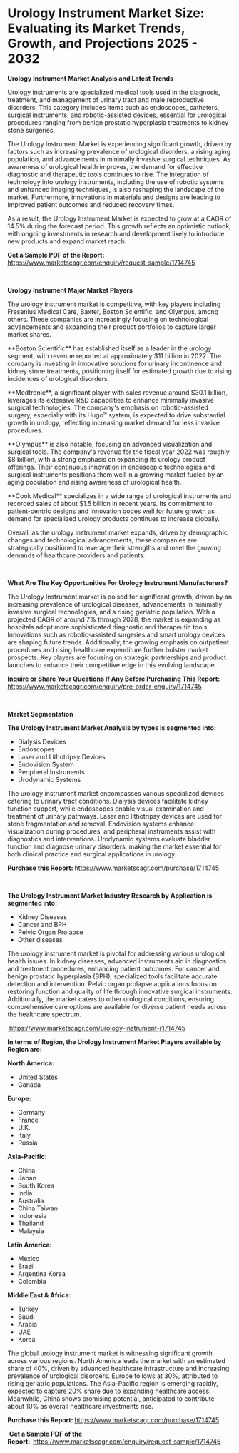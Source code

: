 <p><h1>Urology Instrument Market Size: Evaluating its Market Trends, Growth, and Projections 2025 - 2032</h1></p><p><strong>Urology Instrument Market Analysis and Latest Trends</strong></p>
<p><p>Urology instruments are specialized medical tools used in the diagnosis, treatment, and management of urinary tract and male reproductive disorders. This category includes items such as endoscopes, catheters, surgical instruments, and robotic-assisted devices, essential for urological procedures ranging from benign prostatic hyperplasia treatments to kidney stone surgeries.</p><p>The Urology Instrument Market is experiencing significant growth, driven by factors such as increasing prevalence of urological disorders, a rising aging population, and advancements in minimally invasive surgical techniques. As awareness of urological health improves, the demand for effective diagnostic and therapeutic tools continues to rise. The integration of technology into urology instruments, including the use of robotic systems and enhanced imaging techniques, is also reshaping the landscape of the market. Furthermore, innovations in materials and designs are leading to improved patient outcomes and reduced recovery times.</p><p>As a result, the Urology Instrument Market is expected to grow at a CAGR of 14.5% during the forecast period. This growth reflects an optimistic outlook, with ongoing investments in research and development likely to introduce new products and expand market reach.</p></p>
<p><strong>Get a Sample PDF of the Report:&nbsp;</strong> <a href="https://www.marketscagr.com/enquiry/request-sample/1714745?utm_campaign=2653&utm_medium=2&utm_source=Github&utm_content=ia&utm_term=13042025&utm_id=urology-instrument">https://www.marketscagr.com/enquiry/request-sample/1714745</a></p>
<p>&nbsp;</p>
<p><strong>Urology Instrument Major Market Players</strong></p>
<p><p>The urology instrument market is competitive, with key players including Fresenius Medical Care, Baxter, Boston Scientific, and Olympus, among others. These companies are increasingly focusing on technological advancements and expanding their product portfolios to capture larger market shares.</p><p>**Boston Scientific** has established itself as a leader in the urology segment, with revenue reported at approximately $11 billion in 2022. The company is investing in innovative solutions for urinary incontinence and kidney stone treatments, positioning itself for estimated growth due to rising incidences of urological disorders.</p><p>**Medtronic**, a significant player with sales revenue around $30.1 billion, leverages its extensive R&D capabilities to enhance minimally invasive surgical technologies. The company's emphasis on robotic-assisted surgery, especially with its Hugo™ system, is expected to drive substantial growth in urology, reflecting increasing market demand for less invasive procedures.</p><p>**Olympus** is also notable, focusing on advanced visualization and surgical tools. The company's revenue for the fiscal year 2022 was roughly $8 billion, with a strong emphasis on expanding its urology product offerings. Their continuous innovation in endoscopic technologies and surgical instruments positions them well in a growing market fueled by an aging population and rising awareness of urological health.</p><p>**Cook Medical** specializes in a wide range of urological instruments and recorded sales of about $1.5 billion in recent years. Its commitment to patient-centric designs and innovation bodes well for future growth as demand for specialized urology products continues to increase globally.</p><p>Overall, as the urology instrument market expands, driven by demographic changes and technological advancements, these companies are strategically positioned to leverage their strengths and meet the growing demands of healthcare providers and patients.</p></p>
<p>&nbsp;</p>
<p><strong>What Are The Key Opportunities For Urology Instrument Manufacturers?</strong></p>
<p><p>The Urology Instrument market is poised for significant growth, driven by an increasing prevalence of urological diseases, advancements in minimally invasive surgical technologies, and a rising geriatric population. With a projected CAGR of around 7% through 2028, the market is expanding as hospitals adopt more sophisticated diagnostic and therapeutic tools. Innovations such as robotic-assisted surgeries and smart urology devices are shaping future trends. Additionally, the growing emphasis on outpatient procedures and rising healthcare expenditure further bolster market prospects. Key players are focusing on strategic partnerships and product launches to enhance their competitive edge in this evolving landscape.</p></p>
<p><strong>Inquire or Share Your Questions If Any Before Purchasing This Report:</strong> <a href="https://www.marketscagr.com/enquiry/pre-order-enquiry/1714745?utm_campaign=2653&utm_medium=2&utm_source=Github&utm_content=ia&utm_term=13042025&utm_id=urology-instrument">https://www.marketscagr.com/enquiry/pre-order-enquiry/1714745</a></p>
<p>&nbsp;</p>
<p><strong>Market Segmentation</strong></p>
<p><strong>The Urology Instrument Market Analysis by types is segmented into:</strong></p>
<p><ul><li>Dialysis Devices</li><li>Endoscopes</li><li>Laser and Lithotripsy Devices</li><li>Endovision System</li><li>Peripheral Instruments</li><li>Urodynamic Systems</li></ul></p>
<p><p>The urology instrument market encompasses various specialized devices catering to urinary tract conditions. Dialysis devices facilitate kidney function support, while endoscopes enable visual examination and treatment of urinary pathways. Laser and lithotripsy devices are used for stone fragmentation and removal. Endovision systems enhance visualization during procedures, and peripheral instruments assist with diagnostics and interventions. Urodynamic systems evaluate bladder function and diagnose urinary disorders, making the market essential for both clinical practice and surgical applications in urology.</p></p>
<p><strong>Purchase this Report:&nbsp;</strong><a href="https://www.marketscagr.com/purchase/1714745?utm_campaign=2653&utm_medium=2&utm_source=Github&utm_content=ia&utm_term=13042025&utm_id=urology-instrument">https://www.marketscagr.com/purchase/1714745</a></p>
<p>&nbsp;</p>
<p><strong>The Urology Instrument Market Industry Research by Application is segmented into:</strong></p>
<p><ul><li>Kidney Diseases</li><li>Cancer and BPH</li><li>Pelvic Organ Prolapse</li><li>Other diseases</li></ul></p>
<p><p>The urology instrument market is pivotal for addressing various urological health issues. In kidney diseases, advanced instruments aid in diagnostics and treatment procedures, enhancing patient outcomes. For cancer and benign prostatic hyperplasia (BPH), specialized tools facilitate accurate detection and intervention. Pelvic organ prolapse applications focus on restoring function and quality of life through innovative surgical instruments. Additionally, the market caters to other urological conditions, ensuring comprehensive care options are available for diverse patient needs across the healthcare spectrum.</p></p>
<p><a href="https://www.marketscagr.com/urology-instrument-r1714745?utm_campaign=2653&utm_medium=2&utm_source=Github&utm_content=ia&utm_term=13042025&utm_id=urology-instrument">&nbsp;https://www.marketscagr.com/urology-instrument-r1714745</a></p>
<p><strong>In terms of Region, the Urology Instrument Market Players available by Region are:</strong></p>
<p>
    <p> <strong> North America: </strong>
        <ul>
            <li>United States</li>
            <li>Canada</li>
        </ul>
        </p> 
    <p> <strong> Europe: </strong>
        <ul>
            <li>Germany</li>
            <li>France</li>
            <li>U.K.</li>
            <li>Italy</li>
            <li>Russia</li>
        </ul>
        </p> 
    <p> <strong> Asia-Pacific: </strong>
        <ul>
            <li>China</li>
            <li>Japan</li>
            <li>South Korea</li>
            <li>India</li>
            <li>Australia</li>
            <li>China Taiwan</li>
            <li>Indonesia</li>
            <li>Thailand</li>
            <li>Malaysia</li>
        </ul>
        </p> 
    <p> <strong> Latin America: </strong>
        <ul>
            <li>Mexico</li>
            <li>Brazil</li>
            <li>Argentina Korea</li>
            <li>Colombia</li>
        </ul>
        </p> 
    <p> <strong> Middle East & Africa: </strong>
        <ul>
            <li>Turkey</li>
            <li>Saudi</li>
            <li>Arabia</li>
            <li>UAE</li>
            <li>Korea</li>
        </ul>
    </p>
    </p>
<p><p>The global urology instrument market is witnessing significant growth across various regions. North America leads the market with an estimated share of 40%, driven by advanced healthcare infrastructure and increasing prevalence of urological disorders. Europe follows at 30%, attributed to rising geriatric populations. The Asia-Pacific region is emerging rapidly, expected to capture 20% share due to expanding healthcare access. Meanwhile, China shows promising potential, anticipated to contribute about 10% as overall healthcare investments rise.</p></p>
<p><strong>Purchase this Report: </strong><a href="https://www.marketscagr.com/purchase/1714745?utm_campaign=2653&utm_medium=2&utm_source=Github&utm_content=ia&utm_term=13042025&utm_id=urology-instrument">https://www.marketscagr.com/purchase/1714745</a></p>
<p>&nbsp;<strong>Get a Sample PDF of the Report:&nbsp;&nbsp;</strong><a href="https://www.marketscagr.com/enquiry/request-sample/1714745?utm_campaign=2653&utm_medium=2&utm_source=Github&utm_content=ia&utm_term=13042025&utm_id=urology-instrument">https://www.marketscagr.com/enquiry/request-sample/1714745</a></p>
<p><strong></strong></p>
<p><p></p><p></p><p></p></p>